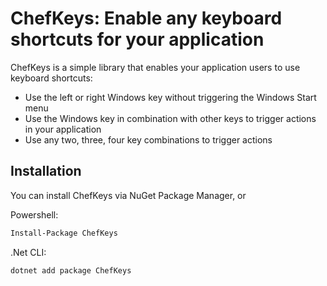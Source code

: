 # ChefKeys: Enable any keyboard shortcuts for your application

ChefKeys is a simple library that enables your application users to use keyboard shortcuts:
- Use the left or right Windows key without triggering the Windows Start menu
- Use the Windows key in combination with other keys to trigger actions in your application
- Use any two, three, four key combinations to trigger actions

## Installation
You can install ChefKeys via NuGet Package Manager, or

Powershell:
```bash
Install-Package ChefKeys
```

.Net CLI:
```bash
dotnet add package ChefKeys
```
